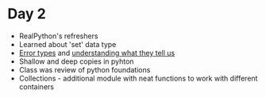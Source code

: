 # Day 2
- RealPython's refreshers
- Learned about 'set' data type
- [Error types](https://www.tutorialsteacher.com/python/error-types-in-python) and [understanding what they tell us](https://www.tutorialsteacher.com/python/exception-handling-in-python)
- Shallow and deep copies in pyhton
- Class was review of python foundations
- Collections - additional module with neat functions to work with different containers
